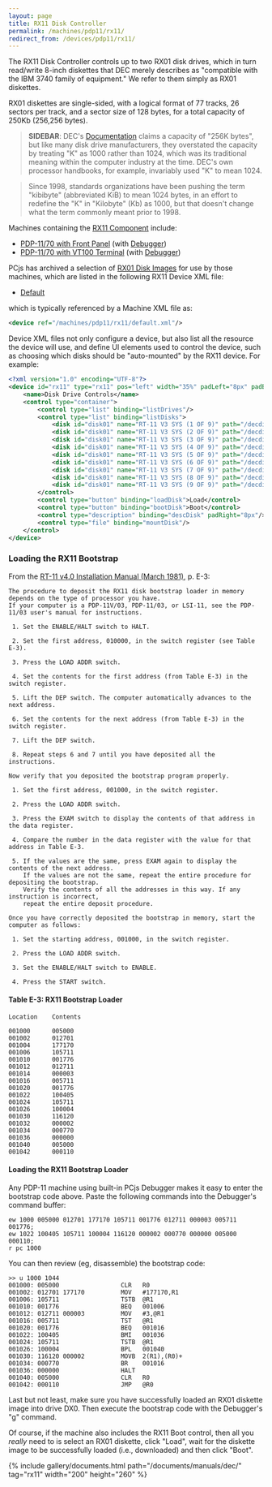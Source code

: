 ```yaml
---
layout: page
title: RX11 Disk Controller
permalink: /machines/pdp11/rx11/
redirect_from: /devices/pdp11/rx11/
---
```


The RX11 Disk Controller controls up to two RX01 disk drives, which in turn read/write 8-inch diskettes that DEC
merely describes as "compatible with the IBM 3740 family of equipment."  We refer to them simply as RX01 diskettes.

RX01 diskettes are single-sided, with a logical format of 77 tracks, 26 sectors per track, and a sector size of 128
bytes, for a total capacity of 250Kb (256,256 bytes).

> **SIDEBAR**: DEC's [Documentation](#documents) claims a capacity of "256K bytes", but like many disk drive
manufacturers, they overstated the capacity by treating "K" as 1000 rather than 1024, which was its traditional meaning
within the computer industry at the time.  DEC's own processor handbooks, for example, invariably used "K" to mean 1024.

> Since 1998, standards organizations have been pushing the term "kibibyte" (abbreviated KiB) to mean 1024 bytes,
in an effort to redefine the "K" in "Kilobyte" (Kb) as 1000, but that doesn't change what the term commonly meant prior
to 1998.

Machines containing the [RX11 Component](/machines/dec/pdp11/lib/rx11.js) include:

- [PDP-11/70 with Front Panel](/machines/dec/pdp11/1170/panel/) (with [Debugger](/machines/dec/pdp11/1170/panel/debugger/))
- [PDP-11/70 with VT100 Terminal](/machines/dec/pdp11/1170/vt100/) (with [Debugger](/machines/dec/pdp11/1170/vt100/debugger/))

PCjs has archived a selection of [RX01 Disk Images](/software/dec/pdp11/disks/rx01/) for use by those machines, which are listed in
the following RX11 Device XML file:

- [Default](/machines/pdp11/rx11/default.xml)

which is typically referenced by a Machine XML file as:

```xml
<device ref="/machines/pdp11/rx11/default.xml"/>
```
		
Device XML files not only configure a device, but also list all the resource the device will use, and define UI elements
used to control the device, such as choosing which disks should be "auto-mounted" by the RX11 device.  For example:

```xml
<?xml version="1.0" encoding="UTF-8"?>
<device id="rx11" type="rx11" pos="left" width="35%" padLeft="8px" padBottom="8px">
    <name>Disk Drive Controls</name>
    <control type="container">
        <control type="list" binding="listDrives"/>
        <control type="list" binding="listDisks">
            <disk id="disk01" name="RT-11 V3 SYS (1 OF 9)" path="/decdisks/pdp11/rx01/RX01-RT11-V03-1.json"/>
            <disk id="disk01" name="RT-11 V3 SYS (2 OF 9)" path="/decdisks/pdp11/rx01/RX01-RT11-V03-2.json"/>
            <disk id="disk01" name="RT-11 V3 SYS (3 OF 9)" path="/decdisks/pdp11/rx01/RX01-RT11-V03-3.json"/>
            <disk id="disk01" name="RT-11 V3 SYS (4 OF 9)" path="/decdisks/pdp11/rx01/RX01-RT11-V03-4.json"/>
            <disk id="disk01" name="RT-11 V3 SYS (5 OF 9)" path="/decdisks/pdp11/rx01/RX01-RT11-V03-5.json"/>
            <disk id="disk01" name="RT-11 V3 SYS (6 OF 9)" path="/decdisks/pdp11/rx01/RX01-RT11-V03-6.json"/>
            <disk id="disk01" name="RT-11 V3 SYS (7 OF 9)" path="/decdisks/pdp11/rx01/RX01-RT11-V03-7.json"/>
            <disk id="disk01" name="RT-11 V3 SYS (8 OF 9)" path="/decdisks/pdp11/rx01/RX01-RT11-V03-8.json"/>
            <disk id="disk01" name="RT-11 V3 SYS (9 OF 9)" path="/decdisks/pdp11/rx01/RX01-RT11-V03-9.json"/>
        </control>
        <control type="button" binding="loadDisk">Load</control>
        <control type="button" binding="bootDisk">Boot</control>
        <control type="description" binding="descDisk" padRight="8px"/>
        <control type="file" binding="mountDisk"/>
    </control>
</device>
```

### Loading the RX11 Bootstrap

From the [RT-11 v4.0 Installation Manual (March 1981)](/software/dec/pdp11/disks/rk03/rt11v4/#documents), p. E-3:

	The procedure to deposit the RX11 disk bootstrap loader in memory depends on the type of processor you have.
	If your computer is a PDP-11V/03, PDP-11/03, or LSI-11, see the PDP-11/03 user's manual for instructions.
	
	 1. Set the ENABLE/HALT switch to HALT.
	
	 2. Set the first address, 010000, in the switch register (see Table E-3).
	
	 3. Press the LOAD ADDR switch.
	
	 4. Set the contents for the first address (from Table E-3) in the switch register.
	
	 5. Lift the DEP switch. The computer automatically advances to the next address.
	
	 6. Set the contents for the next address (from Table E-3) in the switch register.
	
	 7. Lift the DEP switch.
	
	 8. Repeat steps 6 and 7 until you have deposited all the instructions.
	
	Now verify that you deposited the bootstrap program properly.
	
	 1. Set the first address, 001000, in the switch register.
	
	 2. Press the LOAD ADDR switch.
	
	 3. Press the EXAM switch to display the contents of that address in the data register.

	 4. Compare the number in the data register with the value for that address in Table E-3.
	
	 5. If the values are the same, press EXAM again to display the contents of the next address.
		If the values are not the same, repeat the entire procedure for depositing the bootstrap.
		Verify the contents of all the addresses in this way. If any instruction is incorrect,
		repeat the entire deposit procedure.

	Once you have correctly deposited the bootstrap in memory, start the computer as follows:
	
	 1. Set the starting address, 001000, in the switch register.
	 
	 2. Press the LOAD ADDR switch.
	 
	 3. Set the ENABLE/HALT switch to ENABLE.
	 
	 4. Press the START switch.

#### Table E-3: RX11 Bootstrap Loader

	Location    Contents
	
	001000      005000
	001002      012701
	001004      177170
	001006      105711
	001010      001776
	001012      012711
	001014      000003
	001016      005711
	001020      001776
	001022      100405
	001024      105711
	001026      100004
	001030      116120
	001032      000002
	001034      000770
	001036      000000
	001040      005000
	001042      000110

#### Loading the RX11 Bootstrap Loader

Any PDP-11 machine using built-in PCjs Debugger makes it easy to enter the bootstrap code above.  Paste
the following commands into the Debugger's command buffer:

	ew 1000 005000 012701 177170 105711 001776 012711 000003 005711 001776;
	ew 1022 100405 105711 100004 116120 000002 000770 000000 005000 000110;
	r pc 1000

You can then review (eg, disassemble) the bootstrap code:

	>> u 1000 1044
	001000: 005000                 CLR   R0
	001002: 012701 177170          MOV   #177170,R1
	001006: 105711                 TSTB  @R1
	001010: 001776                 BEQ   001006
	001012: 012711 000003          MOV   #3,@R1
	001016: 005711                 TST   @R1
	001020: 001776                 BEQ   001016
	001022: 100405                 BMI   001036
	001024: 105711                 TSTB  @R1
	001026: 100004                 BPL   001040
	001030: 116120 000002          MOVB  2(R1),(R0)+
	001034: 000770                 BR    001016
	001036: 000000                 HALT 
	001040: 005000                 CLR   R0
	001042: 000110                 JMP   @R0

Last but not least, make sure you have successfully loaded an RX01 diskette image into drive DX0.  Then execute the
bootstrap code with the Debugger's "g" command.

Of course, if the machine also includes the RX11 Boot control, then all you *really* need to is select an
RX01 diskette, click "Load", wait for the diskette image to be successfully loaded (i.e., downloaded) and then click
"Boot".

{% include gallery/documents.html path="/documents/manuals/dec/" tag="rx11" width="200" height="260" %}
